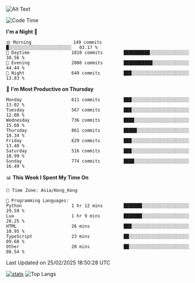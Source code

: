 ![Alt Text](https://media.tenor.com/3Gehha8RO-sAAAAC/goose-dance.gif)

<!--START_SECTION:waka-->
![Code Time](http://img.shields.io/badge/Code%20Time-411%20hrs%2011%20mins-blue)

**I'm a Night 🦉** 

```text
🌞 Morning                149 commits         █░░░░░░░░░░░░░░░░░░░░░░░░   03.17 % 
🌆 Daytime                1810 commits        ██████████░░░░░░░░░░░░░░░   38.56 % 
🌃 Evening                2086 commits        ███████████░░░░░░░░░░░░░░   44.44 % 
🌙 Night                  649 commits         ███░░░░░░░░░░░░░░░░░░░░░░   13.83 % 
```
📅 **I'm Most Productive on Thursday** 

```text
Monday                   611 commits         ███░░░░░░░░░░░░░░░░░░░░░░   13.02 % 
Tuesday                  567 commits         ███░░░░░░░░░░░░░░░░░░░░░░   12.08 % 
Wednesday                736 commits         ████░░░░░░░░░░░░░░░░░░░░░   15.68 % 
Thursday                 861 commits         █████░░░░░░░░░░░░░░░░░░░░   18.34 % 
Friday                   629 commits         ███░░░░░░░░░░░░░░░░░░░░░░   13.40 % 
Saturday                 516 commits         ███░░░░░░░░░░░░░░░░░░░░░░   10.99 % 
Sunday                   774 commits         ████░░░░░░░░░░░░░░░░░░░░░   16.49 % 
```


📊 **This Week I Spent My Time On** 

```text
🕑︎ Time Zone: Asia/Hong_Kong

💬 Programming Languages: 
Python                   1 hr 12 mins        ███████░░░░░░░░░░░░░░░░░░   29.59 % 
Lua                      1 hr 9 mins         ███████░░░░░░░░░░░░░░░░░░   28.25 % 
HTML                     26 mins             ███░░░░░░░░░░░░░░░░░░░░░░   10.95 % 
TypeScript               23 mins             ██░░░░░░░░░░░░░░░░░░░░░░░   09.68 % 
Other                    20 mins             ██░░░░░░░░░░░░░░░░░░░░░░░   08.54 % 
```


 Last Updated on 25/02/2025 18:50:28 UTC
<!--END_SECTION:waka-->
[![stats](https://github-readme-stats-rose-phi.vercel.app/api?username=jxncted&count_private=true)](https://github.com/jxncted/github-readme-stats)
![Top Langs](https://github-readme-stats-rose-phi.vercel.app/api/top-langs/?username=jxncted\&layout=compact&hide=c,assembly,jupyter%20notebook)

